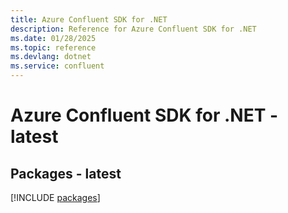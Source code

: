 ```yaml
---
title: Azure Confluent SDK for .NET
description: Reference for Azure Confluent SDK for .NET
ms.date: 01/28/2025
ms.topic: reference
ms.devlang: dotnet
ms.service: confluent
---
```

# Azure Confluent SDK for .NET - latest
## Packages - latest
[!INCLUDE [packages](confluent-index.md)]